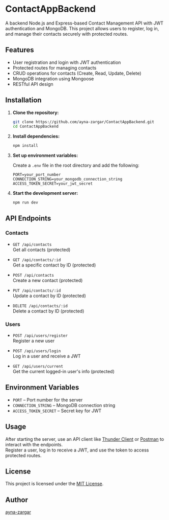 # ContactAppBackend

A backend Node.js and Express-based Contact Management API with JWT authentication and MongoDB. This project allows users to register, log in, and manage their contacts securely with protected routes.

## Features

- User registration and login with JWT authentication
- Protected routes for managing contacts
- CRUD operations for contacts (Create, Read, Update, Delete)
- MongoDB integration using Mongoose
- RESTful API design

## Installation

1. **Clone the repository:**
   ```bash
   git clone https://github.com/ayna-zargar/ContactAppBackend.git
   cd ContactAppBackend
   ```

2. **Install dependencies:**
   ```bash
   npm install
   ```

3. **Set up environment variables:**

   Create a `.env` file in the root directory and add the following:
   ```
   PORT=your_port_number
   CONNECTION_STRING=your_mongodb_connection_string
   ACCESS_TOKEN_SECRET=your_jwt_secret
   ```

4. **Start the development server:**
   ```bash
   npm run dev
   ```

## API Endpoints

### Contacts

- `GET /api/contacts`  
  Get all contacts (protected)

- `GET /api/contacts/:id`  
  Get a specific contact by ID (protected)

- `POST /api/contacts`  
  Create a new contact (protected)

- `PUT /api/contacts/:id`  
  Update a contact by ID (protected)

- `DELETE /api/contacts/:id`  
  Delete a contact by ID (protected)

### Users

- `POST /api/users/register`  
  Register a new user

- `POST /api/users/login`  
  Log in a user and receive a JWT

- `GET /api/users/current`  
  Get the current logged-in user's info (protected)

## Environment Variables

- `PORT` – Port number for the server
- `CONNECTION_STRING` – MongoDB connection string
- `ACCESS_TOKEN_SECRET` – Secret key for JWT

## Usage

After starting the server, use an API client like [Thunder Client](https://www.thunderclient.com/) or [Postman](https://www.postman.com/) to interact with the endpoints.  
Register a user, log in to receive a JWT, and use the token to access protected routes.

## License

This project is licensed under the [MIT License](LICENSE).

## Author

[ayna-zargar](https://github.com/ayna-zargar)
